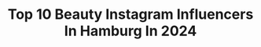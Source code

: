 ---
title: Top 10 Beauty Instagram Influencers In Hamburg In 2024
description: >-
  Find top beauty Instagram influencers in Hamburg in 2024. Most popular hashtags: #hamburg #beauty #berlin #makeup.
platform: Instagram
hits: 290
text_top: Analyze the most popular Instagram profiles on inBeat.
text_bottom: Our search engine holds 290 Instagram influencers like this in Hamburg, Germany for you to connect with.
profiles:
  - username: "lexi_rabuski"
    fullname: >-
      Lexi 🤍
    bio: >-
      📍 𝙷𝚊𝚖𝚋𝚞𝚛𝚐 🎓 𝙵𝚒𝚝𝚗𝚎𝚜𝚜 𝚂𝚝𝚞𝚍𝚎𝚗𝚝 📩 𝚕𝚎𝚡𝚒.𝚛𝚊𝚋𝚞𝚜𝚔𝚒@𝚐𝚖𝚡.𝚗𝚎𝚝
    location: "Germany"
    followers: 60241
    engagement: 277
    commentsToLikes: 0.026779
    id: ckap3dauu2kxo0i789ak62div
    verified: false
    hashtags: "#040, #blonde, #mood, #girls"
  - username: "evinbeautyy"
    fullname: >-
      Evin Beauty
    bio: >-
      ▪️ Hamburg ✨ Make Up Artist ✨ Microblading PhiBrows Artist ✨ Wimpernstylistin 1:1 - Lash & Brow Lifting 📨 Termin per DM
    location: "Germany"
    followers: 2623
    engagement: 1102
    commentsToLikes: 0.182775
    id: ck6tvr36wnshr0j71qc8r1heu
    verified: false
    hashtags: "#phibrows, #phibrowshamburg, #augenbrauenhamburg, #hamburg"
  - username: "maryhakiki"
    fullname: >-
      Mary
    bio: >-
      Make-up @m.h.mua Kontakt dm 📨 Bremen 📍
    location: "Germany"
    followers: 103852
    engagement: 324
    commentsToLikes: 0.033803
    id: ck0u115o2ve9u0i191hd93cfm
    verified: false
    hashtags: "#picture, #love, #loveyourself, #reels"
  - username: "mybeauty___place"
    fullname: >-
      BEAUTY|FASHION|FOOD|INSPO UVM.
    bio: >-
      Hey ich bin Diana 🙋🏻‍♀️ Du findest hier einfach alles! 📍N R W | 🇮🇷 |👫🏻 Bride to be 👰🏻‍♀️💍 Kooperation DM📩 Dauerwerbesendung 📺
    location: "Germany"
    followers: 45230
    engagement: 101
    commentsToLikes: 0.001915
    id: ck8t5wp9ybhvg0j78svwqcat4
    verified: false
    hashtags: "#frankfurt, #pedicure, #stuttgart, #ny"
  - username: "030shopping030"
    fullname: >-
      Deals in meiner Story ❤️
    bio: >-
      📍 | 𝔾𝕖𝕣𝕞𝕒𝕟𝕪, 𝔹𝕖𝕣𝕝𝕚𝕟 🤍 | 𝔹𝕖𝕒𝕦𝕥𝕪|𝔽𝕒𝕤𝕙𝕚𝕠𝕟|𝔽𝕠𝕠𝕕|𝕊𝕒𝕝𝕖... 👩🏽‍💻 | ℙ𝕣𝕠𝕕𝕦𝕜𝕥𝕥𝕖𝕤𝕥𝕖𝕣 📣 | ℂ𝕠𝕠𝕡𝕖𝕣𝕒𝕥𝕚𝕠𝕟/ℙℝ 📧 𝕠𝕣 📥 👩🏻‍🤝‍👩🏼 | 𝟚 𝔸𝕕𝕞𝕚𝕟𝕤
    location: "Germany"
    followers: 26382
    engagement: 42
    commentsToLikes: 0.028104
    id: ckap3xloh4xrv0i78bqcivy1n
    verified: false
    hashtags: "#rossmann, #eyes, #eyebrows, #fashion"
  - username: "aleksandra__1091"
    fullname: >-
      A l e k s a n d r a ♡
    bio: >-
      • Photomodel 🇵🇱 Polish 🇩🇪 German 📍Wiesbaden @frenchie_lorie 🥰 Tiktok: Lorie_and_Aleks
    location: "Germany"
    followers: 11451
    engagement: 710
    commentsToLikes: 0.047281
    id: ck0vxhxksyz9h0i19peesxcu5
    verified: false
    hashtags: "#germangirl, #hobbyfotograf, #cute, #hamburg"
  - username: "nicography1"
    fullname: >-
      Photography.by.Nico
    bio: >-
      📸Hobby #Photographer based in #Wiesbaden ©️All Photos are mine©️ 📷Sony A7📷 📩DM for Shootings/collaborations📩
    location: "Germany"
    followers: 17437
    engagement: 389
    commentsToLikes: 0.023671
    id: ck0vxhy1iyzb00i19jsyuct3j
    verified: false
    hashtags: "#dynamicportraits, #mu, #art, #ootd"
  - username: "theresiafischer"
    fullname: >-
      Theresia
    bio: >-
      cringe since 1992🤓 Entertainer💛Host💚Model 🦄GNTM‘19 CEO of HERBERT🐻 📍 Hamburg TikTok: theresia_fischer
    location: "Germany"
    followers: 142613
    engagement: 423
    commentsToLikes: 0.087867
    id: ck0w2hmvuoepu0i19cgvhkou3
    verified: true
    hashtags: "#loveislove, #hamburg, #modelgirl, #couplegoals"
  - username: "jc.carlsson"
    fullname: >-
      Jonathan Carlsson
    bio: >-
      Food dealer 🥑 Nature 🐒 Health coach @train_simple 🏆 Founder @crunch.and.brunch 🥗 @modelwerk
    location: "Germany"
    followers: 12322
    engagement: 566
    commentsToLikes: 0.109945
    id: ck14irsgugwh00i19n987zfae
    verified: false
    hashtags: "#blackandwhite, #lifestyle, #nature, #modeling"
  - username: "christina._be"
    fullname: >-
      christina 🌸
    bio: >-
      FASHION | INSPO | TRAVEL 👩🏼 Germany| Nürnberg 🎓 Studentin 🍃 21 5‘11 🎀 kreativer Kopf TikTok: chrissibex
    location: "Germany"
    followers: 3719
    engagement: 803
    commentsToLikes: 0.077632
    id: ck6ufg7kgwv2p0j71v078m3fd
    verified: false
    hashtags: "#happy, #fashioninspo, #selfie, #ootd"
---